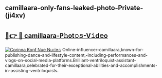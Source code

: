 ## camillaara-only-fans​-leaked-photo​-Private-(ji4xv)


# <h2><a href="https://mediaupload.pro?title=camillaara&ref=git">🔗👉 🔴 camillaara-P𝚑ot𝚘𝚜-V𝚒d𝚎o</a></h2>

[![Corinna Kopf Nue Nu𝚍e𝚜](https://i.imgur.com/0qMVB7G.gif)](https://mediaupload.pro?title=camillaara&ref=git)
Online-influencer-camillaara,known-for-publishing-dance-and-lifestyle-content,-including-performances-and-vlogs-on-social-media-platforms.Brilliant-ventriloquist-assistant-camillaara,celebrated-for-their-exceptional-abilities-and-accomplishments-in-assisting-ventriloquists.  